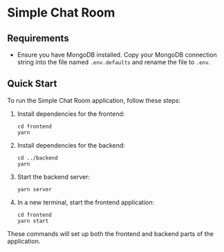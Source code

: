 # Simple Chat Room

## Requirements
- Ensure you have MongoDB installed. Copy your MongoDB connection string into the file named `.env.defaults` and rename the file to `.env`.

## Quick Start
To run the Simple Chat Room application, follow these steps:

1. Install dependencies for the frontend:
    ```shell
    cd frontend
    yarn
    ```

2. Install dependencies for the backend:
    ```shell
    cd ../backend
    yarn
    ```

3. Start the backend server:
    ```shell
    yarn server
    ```

4. In a new terminal, start the frontend application:
    ```shell
    cd frontend
    yarn start
    ```

These commands will set up both the frontend and backend parts of the application.